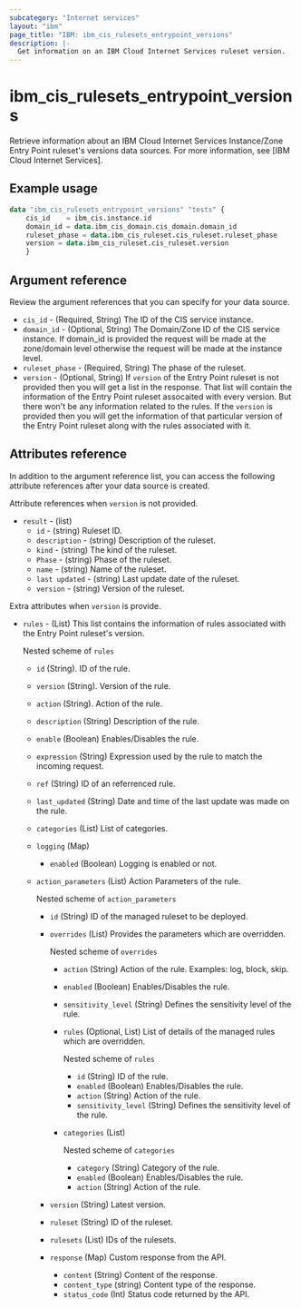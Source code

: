 ```yaml
---
subcategory: "Internet services"
layout: "ibm"
page_title: "IBM: ibm_cis_rulesets_entrypoint_versions"
description: |-
  Get information on an IBM Cloud Internet Services ruleset version.
---
```


# ibm_cis_rulesets_entrypoint_versions

Retrieve information about an IBM Cloud Internet Services Instance/Zone Entry Point ruleset's versions data sources. For more information, see [IBM Cloud Internet Services].

## Example usage

```terraform
data "ibm_cis_rulesets_entrypoint_versions" "tests" {
    cis_id    = ibm_cis.instance.id
    domain_id = data.ibm_cis_domain.cis_domain.domain_id
    ruleset_phase = data.ibm_cis_ruleset.cis_ruleset.ruleset_phase
    version = data.ibm_cis_ruleset.cis_ruleset.version
    }
```

## Argument reference
Review the argument references that you can specify for your data source.

- `cis_id` - (Required, String) The ID of the CIS service instance.
- `domain_id` - (Optional, String) The Domain/Zone ID of the CIS service instance. If domain_id is provided the request will be made at the zone/domain level otherwise the request will be made at the instance level.  
- `ruleset_phase` - (Required, String) The phase of the ruleset.
- `version` - (Optional, String) If `version` of the Entry Point ruleset is not provided then you will get a list in the response. That list will contain the information of the Entry Point ruleset assocaited with every version. But there won't be any information related to the rules. If the `version` is provided then you will get the information of that particular version of the Entry Point ruleset along with the rules associated with it.

## Attributes reference
In addition to the argument reference list, you can access the following attribute references after your data source is created.

Attribute references when `version` is not provided.

- `result` - (list)
    - `id` - (string) Ruleset ID.
    - `description` - (string) Description of the ruleset.
    - `kind` - (string) The kind of the ruleset.
    - `Phase` - (string) Phase of the ruleset.
    - `name` - (string) Name of the ruleset.
    - `last updated` - (string) Last update date of the ruleset.
    - `version` - (string) Version of the ruleset.

Extra attributes when `version` is provide.

- `rules` - (List) This list contains the information of rules associated with the Entry Point ruleset's version.
  
  Nested scheme of `rules`
    - `id` (String). ID of the rule.
    - `version` (String). Version of the rule.
    - `action` (String). Action of the rule.
    - `description` (String) Description of the rule.
    - `enable` (Boolean) Enables/Disables the rule.
    - `expression` (String) Expression used by the rule to match the incoming request.
    - `ref` (String) ID of an referrenced rule.
    - `last_updated` (String) Date and time of the last update was made on the rule.
    - `categories` (List) List of categories.
    - `logging` (Map) 
      - `enabled` (Boolean) Logging is enabled or not.
    - `action_parameters` (List) Action Parameters of the rule.
    
      Nested scheme of `action_parameters`
      - `id` (String) ID of the managed ruleset to be deployed.
      - `overrides` (List) Provides the parameters which are overridden.

        Nested scheme of `overrides`
        - `action` (String) Action of the rule. Examples: log, block, skip.
        - `enabled` (Boolean) Enables/Disables the rule.
        - `sensitivity_level` (String) Defines the sensitivity level of the rule.
        - `rules` (Optional, List) List of details of the managed rules which are overridden.

          Nested scheme of `rules`
          - `id` (String) ID of the rule.
          - `enabled` (Boolean) Enables/Disables the rule.
          - `action` (String) Action of the rule.
          - `sensitivity_level` (String) Defines the sensitivity level of the rule.
        - `categories` (List)
          
          Nested scheme of `categories`
          - `category` (String) Category of the rule.
          - `enabled` (Boolean) Enables/Disables the rule.
          - `action` (String) Action of the rule.
      - `version` (String) Latest version.
      - `ruleset` (String) ID of the ruleset.
      - `rulesets` (List) IDs of the rulesets.
      - `response` (Map) Custom response from the API.
        - `content` (String) Content of the response.
        - `content_type` (string) Content type of the response.
        - `status_code` (Int) Status code returned by the API.

